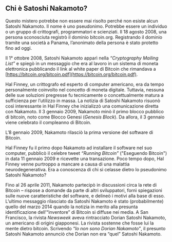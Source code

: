 ## Chi è Satoshi Nakamoto?

Questo mistero potrebbe non essere mai risolto perché non esiste alcun Satoshi Nakamoto. Il nome è uno pseudonimo. Potrebbe essere un individuo o un gruppo di crittografi, programmatori e scienziati. Il 18 agosto 2008, una persona sconosciuta registrò il dominio bitcoin.org. Registrando il dominio tramite una società a Panama, l’anonimato della persona è stato protetto fino ad oggi.

Il 1° ottobre 2008, Satoshi Nakamoto apparì nella _“Cryptography Mailing List”_ e spiegò in un messaggio che era al lavoro in un sistema di moneta elettronica pubblicando il link al white paper di Bitcoin che rimandava a [https://bitcoin.org/bitcoin.pdf](https://bitcoin.org/bitcoin.pdf).

Hal Finney, un crittografo ed esperto di computer americano, era da tempo personalmente coinvolto nel concetto di moneta digitale. Tuttavia, nessuna delle sue soluzioni pregresse fu tecnicamente o concettualmente matura a sufficienza per l’utilizzo in massa. La notizia di Satoshi Nakamoto risuonò così interessante in Hal Finney che inizializzò una comunicazione diretta con Nakamoto. Il 3 gennaio 2009, Nakamoto minò il primo blocco pubblico di bitcoin, noto come Blocco Genesi (_Genesis Block_). Da allora, il 3 gennaio viene celebrato il compleanno di Bitcoin. 

L’8 gennaio 2009, Nakamoto rilasciò la prima versione del software di Bitcoin. 

Hal Finney fu il primo dopo Nakamoto ad installare il software nel suo computer, pubblicò il celebre tweet _“Running Bitcoin”_ ("Eseguendo Bitcoin") in data 11 gennaio 2009 e ricevette una transazione. Poco tempo dopo, Hal Finney venne purtroppo a mancare a causa di una malattia neurodegenerativa. Era a conoscenza di chi si celasse dietro lo pseudonimo Satoshi Nakamoto?

Fino al 26 aprile 2011, Nakamoto partecipò in discussioni circa la rete di Bitcoin – rispose a domande da parte di altri sviluppatori, fornì spiegazioni sulle nuove caratteristiche del software, e delineò i motivi alla base di esso. L’ultimo messaggio rilasciato da Satoshi Nakamoto è stato (probabilmente) quello del marzo 2014 quando la notizia in merito alla presunta identificazione dell’“inventore” di Bitcoin si diffuse nei media. A San Francisco, la rivista _Newsweek_ aveva rintracciato Dorian Satoshi Nakamoto, un americano di origini giapponesi. La rivista sostenne che fosse lui la mente dietro bitcoin. Scrivendo _“Io non sono Dorian Nakamoto”_, il presunto Satoshi Nakamoto annunciò che Dorian non era “quel” Satoshi Nakamoto.

